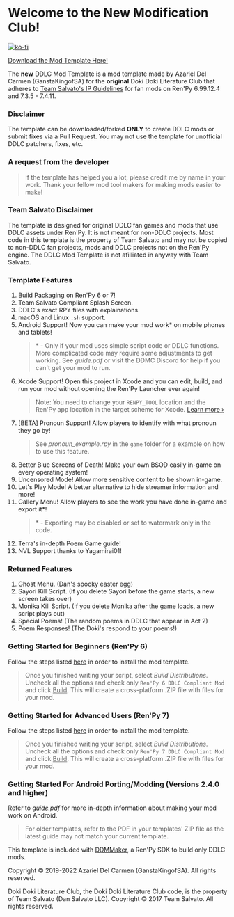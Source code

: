 # Welcome to the **New** Modification Club!

[![ko-fi](https://www.ko-fi.com/img/githubbutton_sm.svg)](https://ko-fi.com/K3K22K8SU)

[<u>Download the Mod Template Here!</u>](https://github.com/GanstaKingofSA/DDLCModTemplate2.0/releases/3.0.0)

The **new** DDLC Mod Template is a mod template made by Azariel Del Carmen (GanstaKingofSA) for the **original** Doki Doki Literature Club that adheres to [Team Salvato's IP Guidelines](http://teamsalvato.com/ip-guidelines/) for fan mods on Ren'Py 6.99.12.4 and 7.3.5 - 7.4.11.

### Disclaimer
The template can be downloaded/forked **ONLY** to create DDLC mods or submit fixes via a Pull Request. You may not use the template for unofficial DDLC patchers, fixes, etc.

### **A request from the developer**
> If the template has helped you a lot, please credit me by name in your work. Thank your fellow mod tool makers for making mods easier to make!

### Team Salvato Disclaimer
The template is designed for original DDLC fan games and mods that use DDLC assets under Ren'Py. It is not meant for non-DDLC projects. 
Most code in this template is the property of Team Salvato and may not be copied to non-DDLC fan projects, mods and DDLC projects not on the Ren'Py engine.
The DDLC Mod Template is not afilliated in anyway with Team Salvato.

### Template Features
1. Build Packaging on Ren'Py 6 or 7!
2. Team Salvato Compliant Splash Screen.
3. DDLC's exact RPY files with explainations.
5. macOS and Linux `.sh` support.
6. Android Support! Now you can make your mod work* on mobile phones and tablets!
    > \* - Only if your mod uses simple script code or DDLC functions. More complicated code may require some adjustments to get working. See *guide.pdf* or visit the DDMC Discord for help if you can't get your mod to run.
7. Xcode Support! Open this project in Xcode and you can edit, build, and run your mod without opening the Ren'Py Launcher ever again! 
    > Note: You need to change your `RENPY_TOOL` location and the Ren'Py app location in the target scheme for Xcode. [Learn more &rsaquo;](XCODE.md)
8. [BETA] Pronoun Support! Allow players to identify with what pronoun they go by!
    > See *pronoun_example.rpy* in the `game` folder for a example on how to use this feature.
9. Better Blue Screens of Death! Make your own BSOD easily in-game on every operating system! 
10. Uncensored Mode! Allow more sensitive content to be shown in-game.
11. Let's Play Mode! A better alternative to hide streamer information and more!
12. Gallery Menu! Allow players to see the work you have done in-game and export it*!
    > \* - Exporting may be disabled or set to watermark only in the code.
13. Terra's in-depth Poem Game guide!
15. NVL Support thanks to Yagamirai01!

### Returned Features
1. Ghost Menu. (Dan's spooky easter egg)
2. Sayori Kill Script. (If you delete Sayori before the game starts, a new screen takes over)
3. Monika Kill Script. (If you delete Monika after the game loads, a new script plays out)
4. Special Poems! (The random poems in DDLC that appear in Act 2)
5. Poem Responses! (The Doki's respond to your poems!)

### Getting Started for Beginners (Ren'Py 6)
Follow the steps listed [here](https://ganstakingofsa.github.io/information/guides/Installing-the-Mod-Template-Legacy.html) in order to install the mod template.
> Once you finished writing your script, select *Build Distributions*. Uncheck all the options and check only `Ren'Py 6 DDLC Compliant Mod` and click <u>Build</u>. This will create a cross-platform .ZIP file with files for your mod.

### Getting Started for Advanced Users (Ren'Py 7)
Follow the steps listed [here](https://ganstakingofsa.github.io/information/guides/Installing-the-Mod-Template-Recent.html) in order to install the mod template.
> Once you finished writing your script, select *Build Distributions*. Uncheck all the options and check only `Ren'Py 7 DDLC Compliant Mod` and click <u>Build</u>. This will create a cross-platform .ZIP file with files for your mod.

### Getting Started For Android Porting/Modding (Versions 2.4.0 and higher)
Refer to [*guide.pdf*](guide.pdf) for more in-depth information about making your mod work on Android.
> For older templates, refer to the PDF in your templates' ZIP file as the latest guide may not match your current template.

This template is included with [DDMMaker](https://github.com/GanstaKingofSA/DDLC-ModMaker/releases), a Ren'Py SDK to build only DDLC mods.

Copyright © 2019-2022 Azariel Del Carmen (GanstaKingofSA). All rights reserved.

Doki Doki Literature Club, the Doki Doki Literature Club code, is the property of Team Salvato (Dan Salvato LLC). Copyright © 2017 Team Salvato. All rights reserved.
